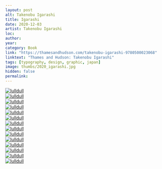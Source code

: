 ```yaml
---
layout: post
alt: Takenobu Igarashi
title: Igarashi
date: 2020-12-03
artist: Takenobu Igarashi
loc: 
author: 
year: 
category: Book
link: "https://thamesandhudson.com/takenobu-igarashi-9780500023068"
linktext: "Thames and Hudson: Takenobu Igarashi"
tags: [typography, design, graphic, japan]
image: thumbs/2020_igarashi.jpg
hidden: false
permalink:
---
```



<div class="post_image_rounded">
	<a href="{{ site.baseurl }}/images/posts/2020_igarashi/001.jpg" target="_blank">
	<img src="{{ site.baseurl }}/images/posts/2020_igarashi/001.jpg" alt="lulldull"></a>
</div>

<div class="post_image_rounded">
	<a href="{{ site.baseurl }}/images/posts/2020_igarashi/002.jpg" target="_blank">
	<img src="{{ site.baseurl }}/images/posts/2020_igarashi/002.jpg" alt="lulldull"></a>
</div>

<div class="post_image_rounded">
	<a href="{{ site.baseurl }}/images/posts/2020_igarashi/003.jpg" target="_blank">
	<img src="{{ site.baseurl }}/images/posts/2020_igarashi/003.jpg" alt="lulldull"></a>
</div>

<div class="post_image_rounded">
	<a href="{{ site.baseurl }}/images/posts/2020_igarashi/004.jpg" target="_blank">
	<img src="{{ site.baseurl }}/images/posts/2020_igarashi/004.jpg" alt="lulldull"></a>
</div>

<div class="post_image_rounded">
	<a href="{{ site.baseurl }}/images/posts/2020_igarashi/005.jpg" target="_blank">
	<img src="{{ site.baseurl }}/images/posts/2020_igarashi/005.jpg" alt="lulldull"></a>
</div>

<div class="post_image_rounded">
	<a href="{{ site.baseurl }}/images/posts/2020_igarashi/006.jpg" target="_blank">
	<img src="{{ site.baseurl }}/images/posts/2020_igarashi/006.jpg" alt="lulldull"></a>
</div>

<div class="post_image_rounded">
	<a href="{{ site.baseurl }}/images/posts/2020_igarashi/007.jpg" target="_blank">
	<img src="{{ site.baseurl }}/images/posts/2020_igarashi/007.jpg" alt="lulldull"></a>
</div>


<div class="post_image_rounded">
	<a href="{{ site.baseurl }}/images/posts/2020_igarashi/008.jpg" target="_blank">
	<img src="{{ site.baseurl }}/images/posts/2020_igarashi/008.jpg" alt="lulldull"></a>
</div>

<div class="post_image_rounded">
	<a href="{{ site.baseurl }}/images/posts/2020_igarashi/009.jpg" target="_blank">
	<img src="{{ site.baseurl }}/images/posts/2020_igarashi/009.jpg" alt="lulldull"></a>
</div>

<div class="post_image_rounded">
	<a href="{{ site.baseurl }}/images/posts/2020_igarashi/010.jpg" target="_blank">
	<img src="{{ site.baseurl }}/images/posts/2020_igarashi/010.jpg" alt="lulldull"></a>
</div>

<div class="post_image_rounded">
	<a href="{{ site.baseurl }}/images/posts/2020_igarashi/011.jpg" target="_blank">
	<img src="{{ site.baseurl }}/images/posts/2020_igarashi/011.jpg" alt="lulldull"></a>
</div>


<div class="post_image_rounded">
	<a href="{{ site.baseurl }}/images/posts/2020_igarashi/012.jpg" target="_blank">
	<img src="{{ site.baseurl }}/images/posts/2020_igarashi/012.jpg" alt="lulldull"></a>
</div>

<div class="post_image_rounded">
	<a href="{{ site.baseurl }}/images/posts/2020_igarashi/013.jpg" target="_blank">
	<img src="{{ site.baseurl }}/images/posts/2020_igarashi/013.jpg" alt="lulldull"></a>
</div>


<div class="post_image_rounded">
	<a href="{{ site.baseurl }}/images/posts/2020_igarashi/014.jpg" target="_blank">
	<img src="{{ site.baseurl }}/images/posts/2020_igarashi/014.jpg" alt="lulldull"></a>
</div>





